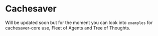 # Cachesaver

Will be updated soon but for the moment you can look into `examples` for cachesaver-core use, Fleet of Agents and Tree of Thoughts.